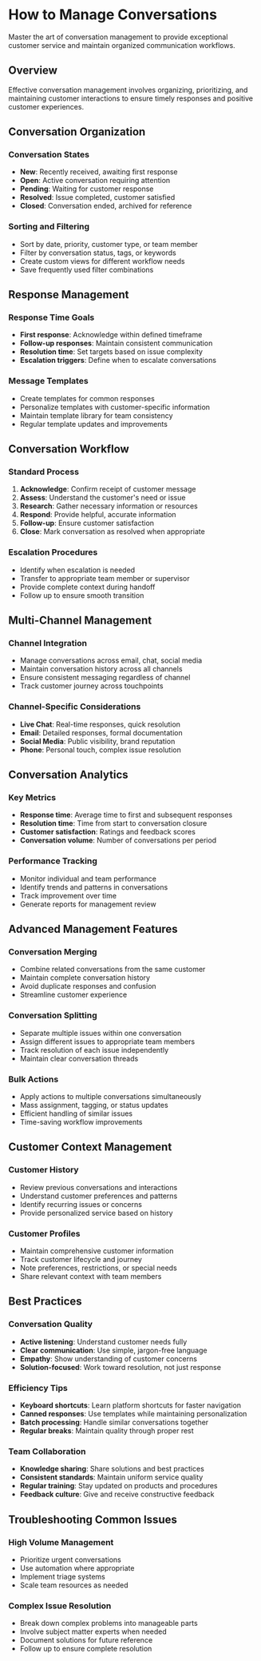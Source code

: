 # How to Manage Conversations

Master the art of conversation management to provide exceptional customer service and maintain organized communication workflows.

## Overview

Effective conversation management involves organizing, prioritizing, and maintaining customer interactions to ensure timely responses and positive customer experiences.

## Conversation Organization

### Conversation States
- **New**: Recently received, awaiting first response
- **Open**: Active conversation requiring attention
- **Pending**: Waiting for customer response
- **Resolved**: Issue completed, customer satisfied
- **Closed**: Conversation ended, archived for reference

### Sorting and Filtering
- Sort by date, priority, customer type, or team member
- Filter by conversation status, tags, or keywords
- Create custom views for different workflow needs
- Save frequently used filter combinations

## Response Management

### Response Time Goals
- **First response**: Acknowledge within defined timeframe
- **Follow-up responses**: Maintain consistent communication
- **Resolution time**: Set targets based on issue complexity
- **Escalation triggers**: Define when to escalate conversations

### Message Templates
- Create templates for common responses
- Personalize templates with customer-specific information
- Maintain template library for team consistency
- Regular template updates and improvements

## Conversation Workflow

### Standard Process
1. **Acknowledge**: Confirm receipt of customer message
2. **Assess**: Understand the customer's need or issue
3. **Research**: Gather necessary information or resources
4. **Respond**: Provide helpful, accurate information
5. **Follow-up**: Ensure customer satisfaction
6. **Close**: Mark conversation as resolved when appropriate

### Escalation Procedures
- Identify when escalation is needed
- Transfer to appropriate team member or supervisor
- Provide complete context during handoff
- Follow up to ensure smooth transition

## Multi-Channel Management

### Channel Integration
- Manage conversations across email, chat, social media
- Maintain conversation history across all channels
- Ensure consistent messaging regardless of channel
- Track customer journey across touchpoints

### Channel-Specific Considerations
- **Live Chat**: Real-time responses, quick resolution
- **Email**: Detailed responses, formal documentation
- **Social Media**: Public visibility, brand reputation
- **Phone**: Personal touch, complex issue resolution

## Conversation Analytics

### Key Metrics
- **Response time**: Average time to first and subsequent responses
- **Resolution time**: Time from start to conversation closure
- **Customer satisfaction**: Ratings and feedback scores
- **Conversation volume**: Number of conversations per period

### Performance Tracking
- Monitor individual and team performance
- Identify trends and patterns in conversations
- Track improvement over time
- Generate reports for management review

## Advanced Management Features

### Conversation Merging
- Combine related conversations from the same customer
- Maintain complete conversation history
- Avoid duplicate responses and confusion
- Streamline customer experience

### Conversation Splitting
- Separate multiple issues within one conversation
- Assign different issues to appropriate team members
- Track resolution of each issue independently
- Maintain clear conversation threads

### Bulk Actions
- Apply actions to multiple conversations simultaneously
- Mass assignment, tagging, or status updates
- Efficient handling of similar issues
- Time-saving workflow improvements

## Customer Context Management

### Customer History
- Review previous conversations and interactions
- Understand customer preferences and patterns
- Identify recurring issues or concerns
- Provide personalized service based on history

### Customer Profiles
- Maintain comprehensive customer information
- Track customer lifecycle and journey
- Note preferences, restrictions, or special needs
- Share relevant context with team members

## Best Practices

### Conversation Quality
- **Active listening**: Understand customer needs fully
- **Clear communication**: Use simple, jargon-free language
- **Empathy**: Show understanding of customer concerns
- **Solution-focused**: Work toward resolution, not just response

### Efficiency Tips
- **Keyboard shortcuts**: Learn platform shortcuts for faster navigation
- **Canned responses**: Use templates while maintaining personalization
- **Batch processing**: Handle similar conversations together
- **Regular breaks**: Maintain quality through proper rest

### Team Collaboration
- **Knowledge sharing**: Share solutions and best practices
- **Consistent standards**: Maintain uniform service quality
- **Regular training**: Stay updated on products and procedures
- **Feedback culture**: Give and receive constructive feedback

## Troubleshooting Common Issues

### High Volume Management
- Prioritize urgent conversations
- Use automation where appropriate
- Implement triage systems
- Scale team resources as needed

### Complex Issue Resolution
- Break down complex problems into manageable parts
- Involve subject matter experts when needed
- Document solutions for future reference
- Follow up to ensure complete resolution